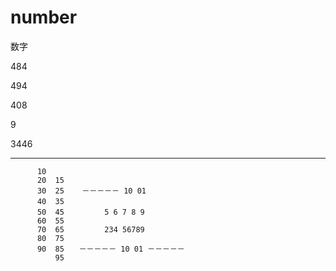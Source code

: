 # number
数字

484

494

408

9

3446

-----------

          10
          20  15
          30  25    －－－－－ 10 01 
          40  35　　　　　 
          50  45    　　　5 6 7 8 9 
          60  55         
          70  65         234 56789
          80  75    
          90  85　　－－－－－ 10 01 －－－－－
              95


